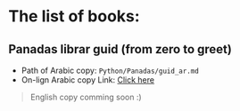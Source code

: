 # The list of books:
## Panadas librar guid (from zero to greet)
- Path of Arabic copy: `Python/Panadas/guid_ar.md`
- On-lign Arabic copy Link: [Click here](https://broo-devx-coder.github.io/Books/Python/Panadas/guid_ar.html)
> English copy comming soon :)